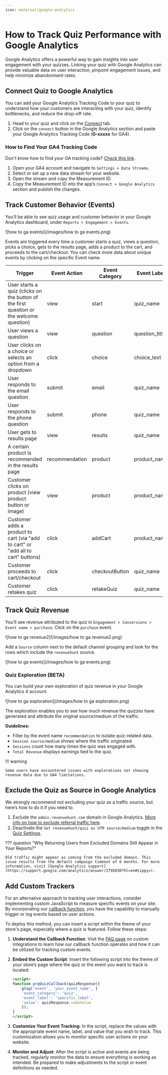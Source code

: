 ```yaml
---
icon: material/google-analytics
---
```


# How to Track Quiz Performance with Google Analytics

Google Analytics offers a powerful way to gain insights into user engagement with your quizzes. Linking your quiz with Google Analytics can provide valuable data on user interaction, pinpoint engagement issues, and help minimize abandonment rates.

## Connect Quiz to Google Analytics

You can add your Google Analytics Tracking Code to your quiz to understand how your customers are interacting with your quiz, identify bottlenecks, and reduce the drop-off rate.

1. Head to your quiz and click on the [Connect](https://docs.revenuehunt.com/reference/quiz-builder/#connect) tab.
2. Click on the `connect` button in the Google Analytics section and paste your Google Analytics Tracking Code (**G-xxxxx** for GA4).

### How to Find Your GA4 Tracking Code

Don't know how to find your GA tracking code? [Check this link](https://support.google.com/analytics/answer/1008080).

1. Open your GA4 account and navigate to `Settings > Data Streams`.
2. Select or set up a new data stream for your website.
3. Open the stream and copy the Measurement ID.
4. Copy the Measurement ID into the app’s `Connect > Google Analytics` section and publish the changes.

## Track Customer Behavior (Events)

You’ll be able to see quiz usage and customer behavior in your Google Analytics dashboard, under `Reports > Engagement > Events`.

![how to ga events](/images/how to ga events.png)

Events are triggered every time a customer starts a quiz, views a question, picks a choice, gets to the results page, adds a product to the cart, and proceeds to the cart/checkout. You can check more data about unique events by clicking on the specific Event name.

| Trigger                                                             | Event Action | Event Category    | Event Label    |
|---------------------------------------------------------------------|--------------|-------------------|----------------|
| User starts a quiz (clicks on the button of the first question or the welcome question) | view         | start             | quiz_name      |
| User views a question                                               | view         | question          | question_title |
| User clicks on a choice or selects an option from a dropdown        | click        | choice            | choice_text    |
| User responds to the email question                                 | submit       | email             | quiz_name      |
| User responds to the phone question                                 | submit       | phone             | quiz_name      |
| User gets to results page                                           | view         | results           | quiz_name      |
| A certain product is recommended in the results page                | recommendation | product          | product_name   |
| Customer clicks on product (view product button or image)           | view         | product           | product_name   |
| Customer adds a product to cart (via "add to cart" or "add all to cart" buttons) | click        | addCart           | product_name   |
| Customer proceeds to cart/checkout                                  | click        | checkoutButton    | quiz_name      |
| Customer retakes quiz                                               | click        | retakeQuiz        | quiz_name      |


## Track Quiz Revenue

You’ll see revenue attributed to the quiz in `Engagement > Conversions > Event name > purchase`. Click on the `purchase` event.

![how to ga revenue2](/images/how to ga revenue2.png)

Add a `Source` column next to the default channel grouping and look for the rows which include the `revenuehunt` source.

![how to ga events](/images/how to ga events.png)

### Quiz Exploration (BETA)

You can build your own exploration of quiz revenue in your Google Analytics 4 account.

![how to ga exploration](/images/how to ga exploration.png)

The exploration enables you to see how much revenue the quizzes have generated and attribute the original source/medium of the traffic.

**Guidelines:**

- Filter by the event name `recommendation` to isolate quiz-related data.
- `Session source/medium` shows where the traffic originated.
- `Sessions` count how many times the quiz was engaged with.
- `Total Revenue` displays earnings tied to the quiz.

!!! warning

    Some users have encountered issues with explorations not showing revenue data due to GA4 limitations.

## Exclude the Quiz as Source in Google Analytics

We strongly recommend not excluding your quiz as a traffic source, but here’s how to do it if you need to.

1. Exclude the `admin.revenuehunt.com` domain in Google Analytics. [More info on how to exclude referral traffic here](https://support.google.com/analytics/answer/2795830?hl=en).
2. Deactivate the `Set revenuehunt/quiz as UTM source/medium` toggle in the [Quiz Settings](https://docs.revenuehunt.com/reference/quiz-builder/#quiz-settings).

??? question "Why Returning Users from Excluded Domains Still Appear in Your Reports?"
    
    Old traffic might appear as coming from the excluded domain. This issue results from the default campaign timeout of 6 months. For more information, visit [Google Analytics support](https://support.google.com/analytics/answer/2795830?hl=en#zippy=).

## Add Custom Trackers

For an alternative approach to tracking user interactions, consider implementing custom JavaScript to measure specific events on your site. By incorporating our [callback function](https://docs.revenuehunt.com/how-to-guides/use-callback-function/), you have the capability to manually trigger or log events based on user actions.

To deploy this method, you can insert a script within the theme of your store's page, especially where a quiz is featured. Follow these steps:

1. **Understand the Callback Function**: Visit the [FAQ page](https://docs.revenuehunt.com/how-to-guides/use-callback-function/) on custom integrations to learn how our callback function operates and how it can be utilized for tracking custom events.
2. **Embed the Custom Script**: Insert the following script into the theme of your store’s page where the quiz or the event you want to track is located:
    ```html
    <script>
    function prqQuizCallback(quizResponse){
        gtag('event', 'your_event_name', {
        'event_category': 'quiz',
        'event_label': 'specific_label',
        'value': quizResponse.someValue
        });
    }
    </script>

    ``` 

3. **Customize Your Event Tracking**: In the script, replace the values with the appropriate event name, label, and value that you wish to track. This customization allows you to monitor specific user actions on your website.
4. **Monitor and Adjust**: After the script is active and events are being tracked, regularly monitor the data to ensure everything is working as intended. Be prepared to make adjustments to the script or event definitions as needed.